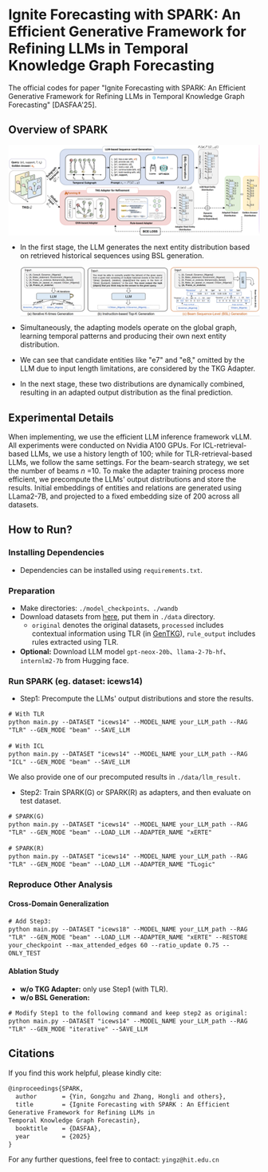 # Ignite Forecasting with SPARK: An Efficient Generative Framework for Refining LLMs in Temporal Knowledge Graph Forecasting

The official codes for paper "Ignite Forecasting with SPARK: An Efficient Generative Framework for Refining LLMs in Temporal Knowledge Graph Forecasting" [DASFAA'25].

## Overview of SPARK

<img align="center"  src="./main.png" alt="...">

* In the first stage, the LLM generates the next entity distribution based on retrieved historical sequences using BSL generation.

  <img align="center"  src="./beamgen.png" alt="..." >
* Simultaneously, the adapting models operate on the global graph, learning temporal patterns and producing their own next entity distribution.
* We can see that candidate entities like "e7" and "e8," omitted by the LLM due to input length limitations, are considered by the TKG Adapter.
* In the next stage, these two distributions are dynamically combined, resulting in an adapted output distribution as the final prediction.

## Experimental Details

When implementing, we use the efficient LLM inference framework vLLM. All experiments were conducted on Nvidia A100 GPUs. For ICL-retrieval-based LLMs, we use a history length of 100; while for TLR-retrieval-based LLMs, we follow the same settings. For the beam-search strategy, we set the number of beams $n$ =10. To make the adapter training process more efficient, we precompute the LLMs' output distributions and store the results. Initial embeddings of entities and relations are generated using LLama2-7B, and projected to a fixed embedding size of 200 across all datasets.

## How to Run?

### Installing Dependencies

- Dependencies can be installed using `requirements.txt`.

### Preparation

- Make directories: `./model_checkpoints、./wandb`
- Download datasets from [here](https://figshare.com/s/b327c9e306e28b710c9b), put them in  `./data` directory.
  - `original` denotes the original datasets, `processed` includes contextual information using TLR (in [GenTKG](https://aclanthology.org/2024.findings-naacl.268.pdf)), `rule_output` includes rules extracted using TLR.
- **Optional:** Download LLM model `gpt-neox-20b`、`llama-2-7b-hf`、`internlm2-7b` from Hugging face.

### Run SPARK (eg. dataset: icews14)

- Step1: Precompute the LLMs' output distributions and store the results.

```shell
# With TLR
python main.py --DATASET "icews14" --MODEL_NAME your_LLM_path --RAG "TLR" --GEN_MODE "beam" --SAVE_LLM

# With ICL
python main.py --DATASET "icews14" --MODEL_NAME your_LLM_path --RAG "ICL" --GEN_MODE "beam" --SAVE_LLM
```

We also provide one of our precomputed results in `./data/llm_result.`

- Step2: Train SPARK(G) or SPARK(R) as adapters, and then evaluate on test dataset.

```shell
# SPARK(G)
python main.py --DATASET "icews14" --MODEL_NAME your_LLM_path --RAG "TLR" --GEN_MODE "beam" --LOAD_LLM --ADAPTER_NAME "xERTE" 

# SPARK(R)
python main.py --DATASET "icews14" --MODEL_NAME your_LLM_path --RAG "TLR" --GEN_MODE "beam" --LOAD_LLM --ADAPTER_NAME "TLogic"

```

### Reproduce Other Analysis

#### Cross-Domain Generalization

```
# Add Step3:
python main.py --DATASET "icews18" --MODEL_NAME your_LLM_path --RAG "TLR" --GEN_MODE "beam" --LOAD_LLM --ADAPTER_NAME "xERTE" --RESTORE your_checkpoint --max_attended_edges 60 --ratio_update 0.75 --ONLY_TEST
```

#### Ablation Study

* **w/o TKG Adapter:** only use Step1 (with TLR).
* **w/o BSL Generation:**

```
# Modify Step1 to the following command and keep step2 as original:
python main.py --DATASET "icews14" --MODEL_NAME your_LLM_path --RAG "TLR" --GEN_MODE "iterative" --SAVE_LLM
```

## Citations

If you find this work helpful, please kindly cite:

```
@inproceedings{SPARK,
  author       = {Yin, Gongzhu and Zhang, Hongli and others},
  title        = {Ignite Forecasting with SPARK : An Efficient
Generative Framework for Refining LLMs in
Temporal Knowledge Graph Forecastin},
  booktitle    = {DASFAA},
  year         = {2025}
}
```

For any further questions, feel free to contact: `yingz@hit.edu.cn`
